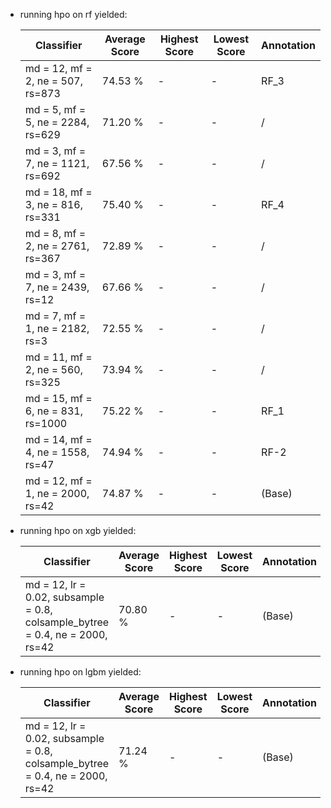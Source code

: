 - running hpo on rf yielded:

    | Classifier  | Average Score  | Highest Score  | Lowest Score  | Annotation |
    |---|---|---|---| --- |
    | md = 12, mf = 2, ne = 507, rs=873 | 74.53  %  |  -  | - | RF_3 |
    | md = 5, mf = 5, ne = 2284, rs=629 | 71.20  %  |  -  | - | / |
    | md = 3, mf = 7, ne = 1121, rs=692 | 67.56  %  |  -  | - | / |
    | md = 18, mf = 3, ne = 816, rs=331 | 75.40  %  |  -  | - | RF_4 |
    | md = 8, mf = 2, ne = 2761, rs=367 | 72.89  %  |  -  | - | / |
    | md = 3, mf = 7, ne = 2439, rs=12 | 67.66  %  |  -  | - | / |
    | md = 7, mf = 1, ne = 2182, rs=3 | 72.55 %  |  -  | - | / |
    | md = 11, mf = 2, ne = 560, rs=325 | 73.94  %  |  -  | - | / |
    | md = 15, mf = 6, ne = 831, rs=1000 | 75.22  %  |  -  | - | RF_1 |
    | md = 14, mf = 4, ne = 1558, rs=47 | 74.94  %  |  -  | - | RF-2 |
    | md = 12, mf = 1, ne = 2000, rs=42 | 74.87  %  |  -  | - | (Base) |

- running hpo on xgb yielded:

    | Classifier  | Average Score  | Highest Score  | Lowest Score  | Annotation |
    |---|---|---|---| --- |
    | md = 12, lr = 0.02, subsample = 0.8, colsample_bytree = 0.4, ne = 2000, rs=42 | 70.80  %  |  -  | - | (Base) |

- running hpo on lgbm yielded:

    | Classifier  | Average Score  | Highest Score  | Lowest Score  | Annotation |
    |---|---|---|---| --- |
    | md = 12, lr = 0.02, subsample = 0.8, colsample_bytree = 0.4, ne = 2000, rs=42 | 71.24  %  |  -  | - | (Base) |
